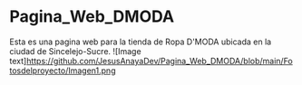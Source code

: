 # Pagina_Web_DMODA
Esta es una pagina web para la tienda de Ropa D'MODA ubicada en la ciudad de Sincelejo-Sucre.
![Image text]https://github.com/JesusAnayaDev/Pagina_Web_DMODA/blob/main/Fotosdelproyecto/Imagen1.png
